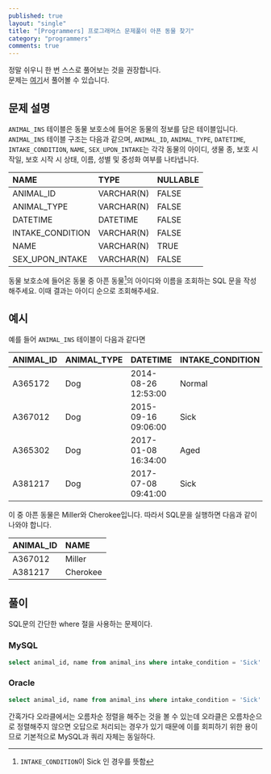 ```yaml
---
published: true
layout: "single"
title: "[Programmers] 프로그래머스 문제풀이 아픈 동물 찾기"
category: "programmers"
comments: true
---
```


정말 쉬우니 한 번 스스로 풀어보는 것을 권장합니다.  
문제는 [여기](https://programmers.co.kr/learn/courses/30/lessons/59036)서 풀어볼 수 있습니다.

## 문제 설명

`ANIMAL_INS` 테이블은 동물 보호소에 들어온 동물의 정보를 담은 테이블입니다. `ANIMAL_INS` 테이블 구조는 다음과 같으며, `ANIMAL_ID`, `ANIMAL_TYPE`, `DATETIME`, `INTAKE_CONDITION`, `NAME`, `SEX_UPON_INTAKE`는 각각 동물의 아이디, 생물 종, 보호 시작일, 보호 시작 시 상태, 이름, 성별 및 중성화 여부를 나타냅니다.

|       NAME       |    TYPE    | NULLABLE |
|:-----------------|:-----------|:---------|
| ANIMAL_ID        | VARCHAR(N) | FALSE    |
| ANIMAL_TYPE      | VARCHAR(N) | FALSE    |
| DATETIME         |  DATETIME  | FALSE    |
| INTAKE_CONDITION | VARCHAR(N) | FALSE    |
| NAME             | VARCHAR(N) | TRUE     |
| SEX_UPON_INTAKE  | VARCHAR(N) | FALSE    |

동물 보호소에 들어온 동물 중 아픈 동물[^1]의 아이디와 이름을 조회하는 SQL 문을 작성해주세요. 이때 결과는 아이디 순으로 조회해주세요.

## 예시

예를 들어 `ANIMAL_INS` 테이블이 다음과 같다면

|ANIMAL_ID|ANIMAL_TYPE|DATETIME|INTAKE_CONDITION|NAME|SEX_UPON_INTAKE|
|:-|:-|:-|:-|:-|:-|
|A365172|Dog|2014-08-26 12:53:00|Normal|Diablo|Neutered Male|
|A367012|Dog|2015-09-16 09:06:00|Sick|Miller|Neutered Male|
|A365302|Dog|2017-01-08 16:34:00|Aged|Minnie|Spayed Female|
|A381217|Dog|2017-07-08 09:41:00|Sick|Cherokee|Neutered Male|

이 중 아픈 동물은 Miller와 Cherokee입니다. 따라서 SQL문을 실행하면 다음과 같이 나와야 합니다.

|ANIMAL_ID|NAME|
|:-|:-|
|A367012|Miller|
|A381217|Cherokee|

## 풀이

SQL문의 간단한 where 절을 사용하는 문제이다.

### MySQL

```sql
select animal_id, name from animal_ins where intake_condition = 'Sick'
```

### Oracle

```sql
select animal_id, name from animal_ins where intake_condition = 'Sick' order by animal_id asc
```

간혹가다 오라클에서는 오름차순 정렬을 해주는 것을 볼 수 있는데 오라클은 오름차순으로 정렬해주지 않으면 오답으로 처리되는 경우가 있기 때문에 이를 회피하기 위한 용이므로 기본적으로 MySQL과 쿼리 자체는 동일하다.

[^1]: `INTAKE_CONDITION`이 Sick 인 경우를 뜻함
